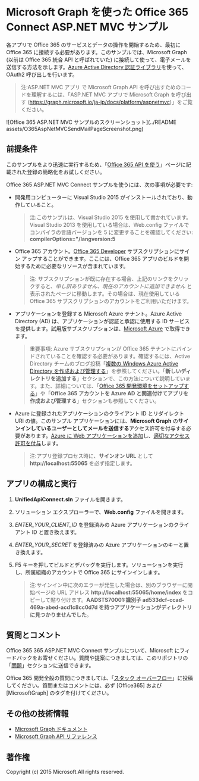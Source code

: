 # Microsoft Graph を使った Office 365 Connect ASP.NET MVC サンプル

各アプリで Office 365 のサービスとデータの操作を開始するため、最初に Office 365 に接続する必要があります。このサンプルでは、Microsoft Graph (以前は Office 365 統合 API と呼ばれていた) に接続して使って、電子メールを送信する方法を示します。[Azure Active Directory 認証ライブラリ](https://msdn.microsoft.com/ja-jp/library/azure/jj573266.aspx)を使って、OAuth2 呼び出しを行います。

> 注:ASP.NET MVC アプリ で Microsoft Graph API を呼び出すためのコードを理解するには、「ASP.NET MVC アプリで Microsoft Graph を呼び出す (https://graph.microsoft.io/ja-jp/docs/platform/aspnetmvc)」をご覧ください。

![Office 365 ASP.NET MVC サンプルのスクリーンショット](../README assets/O365AspNetMVCSendMailPageScreenshot.png)

## 前提条件

このサンプルをより迅速に実行するため、「[Office 365 API を使う](http://dev.office.com/getting-started/office365apis?platform=option-dotnet#setup)」ページに記載された登録の簡略化をお試しください。

Office 365 ASP.NET MVC Connect サンプルを使うには、次の事項が必要です:
* 開発用コンピューターに Visual Studio 2015 がインストールされており、動作していること。 

     > 注:このサンプルは、Visual Studio 2015 を使用して書かれています。Visual Studio 2013 を使用している場合は、Web.config ファイルでコンパイラの言語バージョンを 5 に変更することを確認してください: **compilerOptions="/langversion:5**
* Office 365 アカウント。[Office 365 Developer](https://aka.ms/devprogramsignup) サブスクリプションにサイン アップすることができます。ここには、Office 365 アプリのビルドを開始するために必要なリソースが含まれています。

     > 注: サブスクリプションが既に存在する場合、上記のリンクをクリックすると、*申し訳ありません、現在のアカウントに追加できません* と表示されたページに移動します。その場合は、現在使用している Office 365 サブスクリプションのアカウントをご利用いただけます。
* アプリケーションを登録する Microsoft Azure テナント。Azure Active Directory (AD) は、アプリケーションが認証と承認に使用する ID サービスを提供します。試用版サブスクリプションは、[Microsoft Azure](https://account.windowsazure.com/SignUp) で取得できます。

     > 重要事項: Azure サブスクリプションが Office 365 テナントにバインドされていることを確認する必要があります。確認するには、Active Directory チームのブログ投稿「[複数の Windows Azure Active Directory を作成および管理する](http://blogs.technet.com/b/ad/archive/2013/11/08/creating-and-managing-multiple-windows-azure-active-directories.aspx)」を参照してください。「**新しいディレクトリを追加する**」セクションで、この方法について説明しています。また、詳細については、「[Office 365 開発環境をセットアップする](https://msdn.microsoft.com/office/office365/howto/setup-development-environment#bk_CreateAzureSubscription)」や「**Office 365 アカウントを Azure AD と関連付けてアプリを作成および管理する**」セクションも参照してください。
* Azure に登録されたアプリケーションのクライアント ID とリダイレクト URI の値。このサンプル アプリケーションには、**Microsoft Graph** の**サインインしているユーザーとしてメールを送信する**アクセス許可を付与する必要があります。[Azure に Web アプリケーションを追加](https://msdn.microsoft.com/office/office365/HowTo/add-common-consent-manually#bk_RegisterWebApp)し、[適切なアクセス許可を付与](https://github.com/OfficeDev/O365-AspNetMVC-Microsoft-Graph-Connect/wiki/Grant-permissions-to-the-Connect-application-in-Azure)します。

     > 注:アプリ登録プロセス時に、**サインオン URL** として **http://localhost:55065** を必ず指定します。  

## アプリの構成と実行
1. **UnifiedApiConnect.sln** ファイルを開きます。 
2. ソリューション エクスプローラーで、**Web.config** ファイルを開きます。 
3. *ENTER_YOUR_CLIENT_ID* を登録済みの Azure アプリケーションのクライアント ID と置き換えます。
4. *ENTER_YOUR_SECRET* を登録済みの Azure アプリケーションのキーと置き換えます。
3. F5 キーを押してビルドとデバッグを実行します。ソリューションを実行し、所属組織のアカウントで Office 365 にサインインします。

     > 注:サインイン中に次のエラーが発生した場合は、別のブラウザーに開始ページの URL アドレス **http://localhost:55065/home/index** をコピーして貼り付けます。**AADSTS70001:識別子 ad533dcf-ccad-469a-abed-acd1c8cc0d7d を持つアプリケーションがディレクトリに見つかりませんでした**。

## 質問とコメント

Office 365 365 ASP.NET MVC Connect サンプルについて、Microsoft にフィードバックをお寄せください。質問や提案につきましては、このリポジトリの「[問題](https://github.com/OfficeDev/O365-AspNetMVC-Microsoft-Graph-Connect/issues)」セクションに送信できます。

Office 365 開発全般の質問につきましては、「[スタック オーバーフロー](http://stackoverflow.com/questions/tagged/Office365+API)」に投稿してください。質問またはコメントには、必ず [Office365] および [MicrosoftGraph] のタグを付けてください。
  
## その他の技術情報

* [Microsoft Graph ドキュメント](http://graph.microsoft.io)
* [Microsoft Graph API リファレンス](http://graph.microsoft.io/docs/api-reference/v1.0)


## 著作権
Copyright (c) 2015 Microsoft.All rights reserved.


